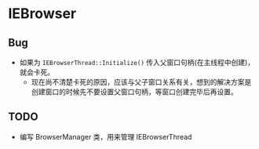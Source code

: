 # IEBrowser

## Bug

- 如果为 `IEBrowserThread::Initialize()` 传入父窗口句柄(在主线程中创建)，就会卡死。
    - 现在尚不清楚卡死的原因，应该与父子窗口关系有关，想到的解决方案是创建窗口的时候先不要设置父窗口句柄，等窗口创建完毕后再设置。

## TODO

- 编写 BrowserManager 类，用来管理 IEBrowserThread